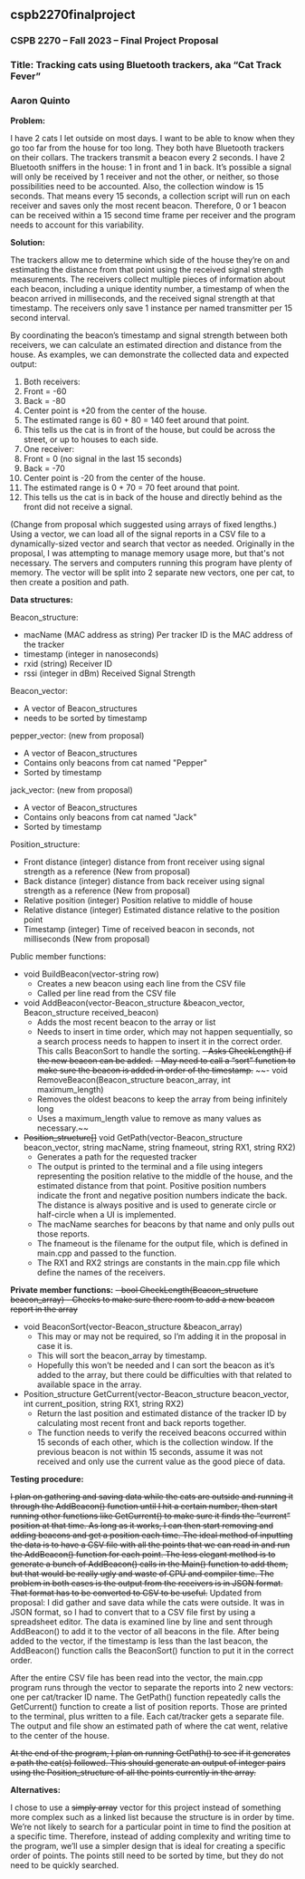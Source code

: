 ## cspb2270finalproject

### CSPB 2270 – Fall 2023 – Final Project Proposal
### Title: Tracking cats using Bluetooth trackers, aka “Cat Track Fever”
### Aaron Quinto


**Problem:**

I have 2 cats I let outside on most days. I want to be able to know when they go too far from the house for too long. They both have Bluetooth trackers on their collars. The trackers transmit a beacon every 2 seconds. I have 2 Bluetooth sniffers in the house: 1 in front and 1 in back. It’s possible a signal will only be received by 1 receiver and not the other, or neither, so those possibilities need to be accounted. Also, the collection window is 15 seconds. That means every 15 seconds, a collection script will run on each receiver and saves only the most recent beacon. Therefore, 0 or 1 beacon can be received within a 15 second time frame per receiver and the program needs to account for this variability.

**Solution:**

The trackers allow me to determine which side of the house they’re on and estimating the distance from that point using the received signal strength measurements. The receivers collect multiple pieces of information about each beacon, including a unique identity number, a timestamp of when the beacon arrived in milliseconds, and the received signal strength at that timestamp. The receivers only save 1 instance per named transmitter per 15 second interval.

By coordinating the beacon’s timestamp and signal strength between both receivers, we can calculate an estimated direction and distance from the house. As examples, we can demonstrate the collected data and expected output:
1. Both receivers:
  1. Front = -60
  1. Back = -80
  1. Center point is +20 from the center of the house.
  1. The estimated range is 60 + 80 = 140 feet around that point.
  1. This tells us the cat is in front of the house, but could be across the street, or up to houses to each side.
1. One receiver:
  1. Front = 0 (no signal in the last 15 seconds)
  1. Back = -70
  1. Center point is -20 from the center of the house.
  1. The estimated range is 0 + 70 = 70 feet around that point.
  1. This tells us the cat is in back of the house and directly behind as the front did not receive a signal.

(Change from proposal which suggested using arrays of fixed lengths.)
Using a vector, we can load all of the signal reports in a CSV file to a dynamically-sized vector and search that vector as needed. Originally in the proposal, I was attempting to manage memory usage more, but that's not necessary. The servers and computers running this program have plenty of memory. The vector will be split into 2 separate new vectors, one per cat, to then create a position and path.


**Data structures:**

Beacon_structure:
- macName (MAC address as string) Per tracker ID is the MAC address of the tracker
- timestamp (integer in nanoseconds)
- rxid (string) Receiver ID
- rssi (integer in dBm) Received Signal Strength

Beacon_vector:
- A vector of Beacon_structures
- needs to be sorted by timestamp

pepper_vector: (new from proposal)
- A vector of Beacon_structures
- Contains only beacons from cat named "Pepper"
- Sorted by timestamp

jack_vector: (new from proposal)
- A vector of Beacon_structures
- Contains only beacons from cat named "Jack"
- Sorted by timestamp

Position_structure:
- Front distance (integer) distance from front receiver using signal strength as a reference (New from proposal)
- Back distance (integer) distance from back receiver using signal strength as a reference (New from proposal)
- Relative position (integer) Position relative to middle of house
- Relative distance (integer) Estimated distance relative to the position point
- Timestamp (integer) Time of received beacon in seconds, not milliseconds (New from proposal)


Public member functions:
- void BuildBeacon(vector-string row)
    - Creates a new beacon using each line from the CSV file
    - Called per line read from the CSV file
- void AddBeacon(vector-Beacon_structure &beacon_vector, Beacon_structure received_beacon)
    - Adds the most recent beacon to the array or list
    - Needs to insert in time order, which may not happen sequentially, so a search process needs to happen to insert it in the correct order. This calls BeaconSort to handle the sorting.
    ~~- Asks CheckLength() if the new beacon can be added.~~
    ~~- May need to call a “sort” function to make sure the beacon is added in order of the timestamp.~~
~~- void RemoveBeacon(Beacon_structure beacon_array, int maximum_length)
    - Removes the oldest beacons to keep the array from being infinitely long
    - Uses a maximum_length value to remove as many values as necessary.~~
- ~~Position_structure[]~~ void GetPath(vector-Beacon_structure beacon_vector, string macName, string fnameout, string RX1, string RX2)
    - Generates a path for the requested tracker
    - The output is printed to the terminal and a file using integers representing the position relative to the middle of the house, and the estimated distance from that point. Positive position numbers indicate the front and negative position numbers indicate the back. The distance is always positive and is used to generate circle or half-circle when a UI is implemented.
    - The macName searches for beacons by that name and only pulls out those reports.
    - The fnameout is the filename for the output file, which is defined in main.cpp and passed to the function.
    - The RX1 and RX2 strings are constants in the main.cpp file which define the names of the receivers.
    

**Private member functions:**
~~- bool CheckLength(Beacon_structure beacon_array)
    - Checks to make sure there room to add a new beacon report in the array~~
- void BeaconSort(vector-Beacon_structure &beacon_array)
    - This may or may not be required, so I’m adding it in the proposal in case it is.
    - This will sort the beacon_array by timestamp.
    - Hopefully this won’t be needed and I can sort the beacon as it’s added to the array, but there could be difficulties with that related to available space in the array.
- Position_structure GetCurrent(vector-Beacon_structure beacon_vector, int current_position, string RX1, string RX2)
    - Return the last position and estimated distance of the tracker ID by calculating most recent front and back reports together.
    - The function needs to verify the received beacons occurred within 15 seconds of each other, which is the collection window. If the previous beacon is not within 15 seconds, assume it was not received and only use the current value as the good piece of data.

**Testing procedure:**

~~I plan on gathering and saving data while the cats are outside and running it through the AddBeacon() function until I hit a certain number, then start running other functions like GetCurrent() to make sure it finds the “current” position at that time. As long as it works, I can then start removing and adding beacons and get a position each time. The ideal method of inputting the data is to have a CSV file with all the points that we can read in and run the AddBeacon() function for each point. The less elegant method is to generate a bunch of AddBeacon() calls in the Main() function to add them, but that would be really ugly and waste of CPU and compiler time. The problem in both cases is the output from the receivers is in JSON format. That format has to be converted to CSV to be useful.~~
Updated from proposal:
I did gather and save data while the cats were outside. It was in JSON format, so I had to convert that to a CSV file first by using a spreadsheet editor. The data is examined line by line and sent through AddBeacon() to add it to the vector of all beacons in the file. After being added to the vector, if the timestamp is less than the last beacon, the AddBeacon() function calls the BeaconSort() function to put it in the correct order.

After the entire CSV file has been read into the vector, the main.cpp program runs through the vector to separate the reports into 2 new vectors: one per cat/tracker ID name. The GetPath() function repeatedly calls the GetCurrent() function to create a list of position reports. Those are printed to the terminal, plus written to a file. Each cat/tracker gets a separate file. The output and file show an estimated path of where the cat went, relative to the center of the house.

~~At the end of the program, I plan on running GetPath() to see if it generates a path the cat(s) followed. This should generate an output of integer pairs using the Position_structure of all the points currently in the array.~~


**Alternatives:**

I chose to use a ~~simply array~~ vector for this project instead of something more complex such as a linked list because the structure is in order by time. We’re not likely to search for a particular point in time to find the position at a specific time. Therefore, instead of adding complexity and writing time to the program, we’ll use a simpler design that is ideal for creating a specific order of points. The points still need to be sorted by time, but they do not need to be quickly searched.
